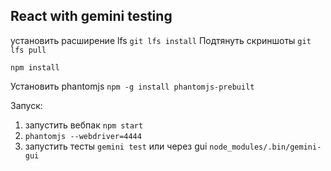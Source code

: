 ## React with gemini testing
установить расширение lfs
`git lfs install`
Подтянуть скриншоты
`git lfs pull`

`npm install`

Установить phantomjs
`npm -g install phantomjs-prebuilt`

Запуск:
1. запустить вебпак `npm start`
2. `phantomjs --webdriver=4444`
3. запустить тесты `gemini test` или через gui `node_modules/.bin/gemini-gui`
    


